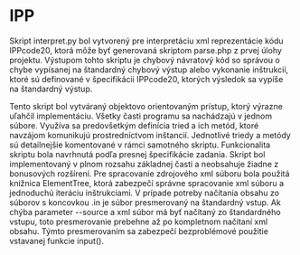 # IPP

Skript interpret.py bol vytvorený pre interpretáciu xml reprezentácie kódu IPPcode20,
ktorá môže byť generovaná skriptom parse.php z prvej úlohy projektu. Výstupom tohto
skriptu je chybový návratový kód so správou o chybe vypísanej na štandardný chybový
výstup alebo vykonanie inštrukcií, ktoré sú definované v špecifikácii IPPcode20, ktorých
výsledok sa vypíše na štandardný výstup.

Tento skript bol vytváraný objektovo orientovaným prístup, ktorý výrazne uľahčil
implementáciu. Všetky časti programu sa nachádzajú v jednom súbore. Využíva sa
predovšetkým definícia tried a ich metód, ktoré navzájom komunikujú prostredníctvom
inštancií. Jednotlivé triedy a metódy sú detailnejšie komentované v rámci samotného skriptu.
Funkcionalita skriptu bola navrhnutá podľa presnej špecifikácie zadania. Skript bol
implementovaný v plnom rozsahu základnej časti a neobsahuje žiadne z bonusových rozšírení.
Pre spracovanie zdrojového xml súboru bola použitá knižnica ElementTree, ktorá
zabezpečí správne spracovanie xml súboru a jednoduchú iteráciu inštrukciami.
V prípade potreby načítania obsahu zo súborov s koncovkou .in je súbor presmerovaný na
štandardný vstup. Ak chýba parameter --source a xml súbor má byť načítaný zo
štandardného vstupu, toto presmerovanie prebehne až po kompletnom načítaní xml obsahu.
Týmto presmerovaním sa zabezpečí bezproblémové použitie vstavanej funkcie input().
